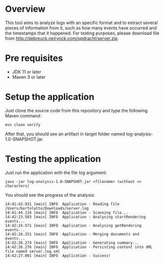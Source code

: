 # Overview

This tool aims to analyze logs with an specific format and to extract several pieces of information from it, such as how many events have occurred and the timestamps that it happened.
For testing purposes, please download file from http://debreuck.neirynck.com/opdracht/server.zip.

# Pre requisites
*  JDK 11 or later
*  Maven 3 or later

# Setup the application
Just clone the source code from this repository and type the following Maven command:
```
mvn clean verify
```
After that, you should see an artifact in target folder named log-analysis-1.0-SNAPSHOT.jar.

# Testing the application
Just run the application with the file log argument: 
```
java -jar log-analysis-1.0-SNAPSHOT.jar <filename> (without <> characters)
```

You should see the progress of the analysis:
```
14:41:43.931 [main] INFO  Application - Reading file /Users/bortolatto/Downloads/server.log
14:41:44.134 [main] INFO  Application - Scanning file...
14:42:23.503 [main] INFO  Application - Analysing startRendering events...
14:42:24.571 [main] INFO  Application - Analysing getRendering events...
14:42:26.251 [main] INFO  Application - Merging documents and events...
14:42:26.274 [main] INFO  Application - Generating summary...
14:42:26.276 [main] INFO  Application - Persisting content into XML file named server.log.xml
14:42:27.001 [main] INFO  Application - Success!
```